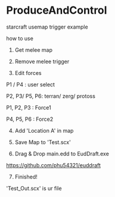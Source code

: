 # ProduceAndControl

starcraft usemap trigger example

how to use
1. Get melee map

2. Remove melee trigger

3. Edit forces

P1 / P4 : user select

P2, P3/ P5, P6: terran/ zerg/ protoss

P1, P2, P3 : Force1

P4, P5, P6 : Force2

4. Add 'Location A' in map

5. Save Map to 'Test.scx'

6. Drag & Drop main.edd to EudDraft.exe

https://github.com/phu54321/euddraft

7. Finished!

'Test_Out.scx' is ur file
